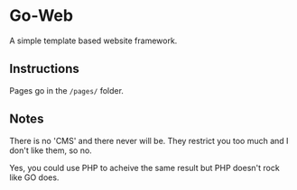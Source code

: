 # Go-Web

A simple template based website framework.

## Instructions

Pages go in the `/pages/` folder.

## Notes

There is no 'CMS' and there never will be. They restrict you too much and I don't like them, so no.

Yes, you could use PHP to acheive the same result but PHP doesn't rock like GO does.
